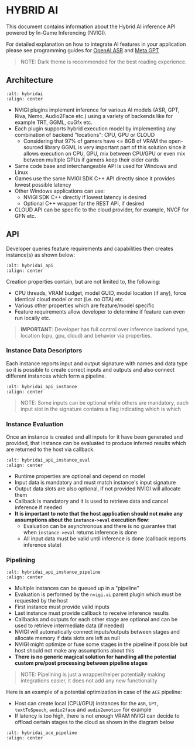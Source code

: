# HYBRID AI

This document contains information about the Hybrid AI inference API powered by In-Game Inferencing (NVIGI). 

For detailed explanation on how to integrate AI features in your application please see programming guides for [OpenAI ASR](./ProgrammingGuideASR.md) and [Meta GPT](./ProgrammingGuideGPT.md)

> NOTE:
> Dark theme is recommended for the best reading experience.

## Architecture

```{image} media/hybridai.svg
:alt: hybridai
:align: center
```

* NVIGI plugins implement inference for various AI models (ASR, GPT, Riva, Nemo, Audio2Face etc.) using a variety of backends like for example TRT, GGML, cuGfx etc.
* Each plugin supports hybrid execution model by implementing any combination of backend "locations": CPU, GPU or CLOUD
  * Considering that 97% of gamers have <= 8GB of VRAM the open-sourced library GGML is very important part of this solution since it allows execution on CPU, GPU, mix between CPU/GPU or even mix between multiple GPUs if gamers keep their older cards
* Same code base and interchangeable API is used for Windows and Linux
* Games use the same NVIGI SDK C++ API directly since it provides lowest possible latency
* Other Windows applications can use:
  * NVIGI SDK C++ directly if lowest latency is desired
  * Optional C++ wrapper for the REST API, if desired
* CLOUD API can be specific to the cloud provider, for example, NVCF for GFN etc.

## API

Developer queries feature requirements and capabilities then creates instance(s) as shown below:

```{image} media/hybridai_api.svg
:alt: hybridai_api
:align: center
```

Creation properties contain, but are not limited to, the following:

* CPU threads, VRAM budget, model GUID, model location (if any), force identical cloud model or not (i.e. no OTA) etc.​
* Various other properties which are feature/model specific​
* Feature requirements allow developer to determine if feature can even run locally etc.​

> **IMPORTANT**:
> Developer has full control over inference backend type, location (cpu, gpu, cloud) and behavior via properties.

### Instance Data Descriptors

Each instance reports input and output signature with names and data type so it is possible to create correct inputs and outputs and also connect different instances which form a pipeline.

```{image} media/hybridai_api_instance.svg
:alt: hybridai_api_instance
:align: center
```

> NOTE:
> Some inputs can be optional while others are mandatory, each input slot in the signature contains a flag indicating which is which

### Instance Evaluation

Once an instance is created and all inputs for it have been generated and provided, that instance can be evaluated to produce inferred results which are returned to the host via callback.

```{image} media/hybridai_api_instance_eval.svg
:alt: hybridai_api_instance_eval
:align: center
```

* Runtime properties are optional and depend on model
* Input data is mandatory and must match instance's input signature
* Output data slots are also optional, if not provided NVIGI will allocate them
* Callback is mandatory and it is used to retrieve data and cancel inference if needed
* **It is important to note that the host application should not make any assumptions about the `instance->eval` execution flow**:
  * Evaluation can be asynchronous and there is no guarantee that when `instance->eval` returns inference is done
  * All input data must be valid until inference is done (callback reports inference state)

### Pipelining

```{image} media/hybridai_api_instance_pipeline.svg
:alt: hybridai_api_instance_pipeline
:align: center
```

* Multiple instances can be queued up in a "pipeline"
* Evaluation is performed by the `nvigi.ai` parent plugin which must be requested by the host
* First instance must provide valid inputs
* Last instance must provide callback to receive inference results
* Callbacks and outputs for each other stage are optional and can be used to retrieve intermediate data (if needed)
* NVIGI will automatically connect inputs/outputs between stages and allocate memory if data slots are left as null
* NVIGI might optimize or fuse some stages in the pipeline if possible but host should not make any assumptions about this
* **There is no generic magical solution for handling all the potential custom pre/post processing between pipeline stages**

> NOTE:
> Pipelining is just a wrapper/helper potentially making integrations easier, it does not add any new functionality

Here is an example of a potential optimization in case of the `ACE` pipeline:

* Host can create local (CPU/GPU) instances for the `ASR`, `GPT`, `textToSpeech`, `audio2face` and `audio2emotion` for example
* If latency is too high, there is not enough VRAM NVIGI can decide to offload certain stages to the cloud as shown in the diagram below

```{image} media/hybridai_ace_pipeline.svg
:alt: hybridai_ace_pipeline
:align: center
```
